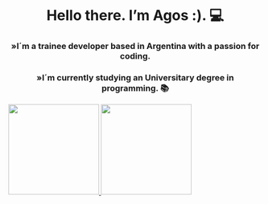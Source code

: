<div align="center">
  <h1> Hello there. I’m Agos :). 💻 </h1>

  <h3>
    »I´m a trainee developer based in Argentina with a passion for coding. 
  </h3>
  <h3>
    »I´m currently studying an Universitary degree in programming. 📚
  </h3>
</div>


<div>
    <a href="https://github.com/antemortem22">
      <img height="180em" src="https://github-readme-stats.vercel.app/api?username=antemortem22&show_icons=true&theme=tokyonight&include_all_commits=true&count_private=true&hide_border=true"/>
      <img height="180em" src="https://github-readme-stats.vercel.app/api/top-langs/?username=antemortem22&layout=compact&langs_count=7&theme=tokyonight&hide_border=true"/></a>
  </div>
  



